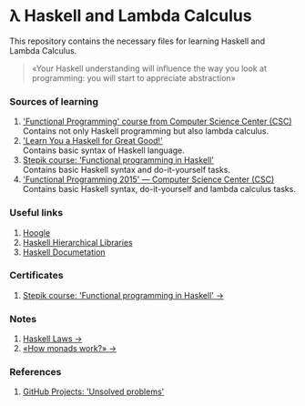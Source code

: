 # λ Haskell and Lambda Calculus
This repository contains the necessary files for learning Haskell and Lambda Calculus.

> «Your Haskell understanding will influence the way you look at programming: you will start to appreciate abstraction»

### Sources of learning
1. ['Functional Programming' course from Computer Science Center (CSC)](https://www.youtube.com/playlist?list=PLlb7e2G7aSpRDR44HMNqDHYgrAOPp7QLr)<br>
Contains not only Haskell programming but also lambda calculus.
1. ['Learn You a Haskell for Great Good!'](http://learnyouahaskell.com/chapters)<br>
Contains basic syntax of Haskell language.
1. [Stepik course: 'Functional programming in Haskell'](https://stepik.org/course/75/syllabus)<br>
Contains basic Haskell syntax and do-it-yourself tasks.
1. ['Functional Programming 2015' — Computer Science Center (CSC)](http://mit.spbau.ru/sewiki/index.php/%D0%A4%D1%83%D0%BD%D0%BA%D1%86%D0%B8%D0%BE%D0%BD%D0%B0%D0%BB%D1%8C%D0%BD%D0%BE%D0%B5_%D0%BF%D1%80%D0%BE%D0%B3%D1%80%D0%B0%D0%BC%D0%BC%D0%B8%D1%80%D0%BE%D0%B2%D0%B0%D0%BD%D0%B8%D0%B5_2015)<br>
Contains basic Haskell syntax, do-it-yourself and lambda calculus tasks.

### Useful links
1. [Hoogle](https://hoogle.haskell.org/)
2. [Haskell Hierarchical Libraries](https://downloads.haskell.org/~ghc/latest/docs/html/libraries/)
3. [Haskell Documetation](https://www.haskell.org/documentation/)

### Certificates
1. [Stepik course: 'Functional programming in Haskell' →](https://stepik.org/cert/1062738)

### Notes
1. [Haskell Laws →](./notes/laws)
1. [«How monads work?» →](./notes/monads.md)

### References
1. [GitHub Projects: 'Unsolved problems'](https://github.com/endygamedev/learn-haskell/projects/1)
